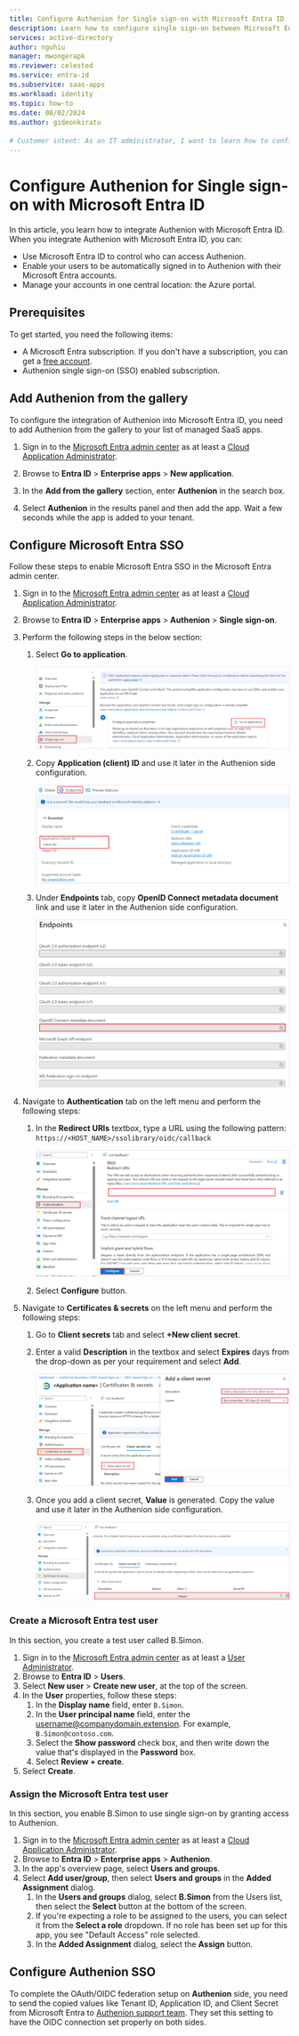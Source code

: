 ```yaml
---
title: Configure Authenion for Single sign-on with Microsoft Entra ID
description: Learn how to configure single sign-on between Microsoft Entra and Authenion.
services: active-directory
author: nguhiu
manager: mwongerapk
ms.reviewer: celested
ms.service: entra-id
ms.subservice: saas-apps
ms.workload: identity
ms.topic: how-to
ms.date: 08/02/2024
ms.author: gideonkiratu

# Customer intent: As an IT administrator, I want to learn how to configure single sign-on between Microsoft Entra ID and Authenion  so that I can control who has access to Authenion, enable automatic sign-in with Microsoft Entra accounts, and manage my accounts in one central location.
---
```


# Configure Authenion for Single sign-on with Microsoft Entra ID

In this article,  you learn how to integrate Authenion with Microsoft Entra ID. When you integrate Authenion  with Microsoft Entra ID, you can:

- Use Microsoft Entra ID to control who can access Authenion.
- Enable your users to be automatically signed in to Authenion  with their Microsoft Entra accounts.
- Manage your accounts in one central location: the Azure portal.

## Prerequisites

To get started, you need the following items:

* A Microsoft Entra subscription. If you don't have a subscription, you can get a [free account](https://azure.microsoft.com/pricing/purchase-options/azure-account?cid=msft_learn).
* Authenion single sign-on (SSO) enabled subscription.

## Add Authenion from the gallery

To configure the integration of Authenion  into Microsoft Entra ID, you need to add Authenion from the gallery to your list of managed SaaS apps.

1. Sign in to the [Microsoft Entra admin center](https://entra.microsoft.com) as at least a [Cloud Application Administrator](~/identity/role-based-access-control/permissions-reference.md#cloud-application-administrator).

1. Browse to **Entra ID** > **Enterprise apps** > **New application**.

1. In the **Add from the gallery** section, enter **Authenion** in the search box.

1. Select **Authenion** in the results panel and then add the app. Wait a few seconds while the app is added to your tenant.

## Configure Microsoft Entra SSO

Follow these steps to enable Microsoft Entra SSO in the Microsoft Entra admin center.

1. Sign in to the [Microsoft Entra admin center](https://entra.microsoft.com) as at least a [Cloud Application Administrator](~/identity/role-based-access-control/permissions-reference.md#cloud-application-administrator).

1. Browse to **Entra ID** > **Enterprise apps** > **Authenion** > **Single sign-on**.

1. Perform the following steps in the below section:

    1. Select **Go to application**.

        [![Screenshot of showing the identity configuration.](common/go-to-application.png)](common/go-to-application.png#lightbox)

    1. Copy **Application (client) ID** and use it later in the Authenion  side configuration.

        [![Screenshot of application client values.](common/application-id.png)](common/application-id.png#lightbox)

    1. Under **Endpoints** tab, copy **OpenID Connect metadata document** link and use it later in the Authenion  side configuration.

        [![Screenshot of showing the endpoints on tab.](common/endpoints.png)](common/endpoints.png#lightbox)

1. Navigate to **Authentication** tab on the left menu and perform the following steps:

    1. In the **Redirect URIs** textbox, type a URL using the following pattern: 
    `https://<HOST_NAME>/ssolibrary/oidc/callback`

        [![Screenshot of showing the redirect values.](common/redirect.png)](common/redirect.png#lightbox)

    1. Select **Configure** button.

1. Navigate to **Certificates & secrets** on the left menu and perform the following steps:

    1. Go to **Client secrets** tab and select **+New client secret**.
    1. Enter a valid **Description** in the textbox and select **Expires** days from the drop-down as per your requirement and select **Add**.

        [![Screenshot of showing the client secrets value.](common/client-secret.png)](common/client-secret.png#lightbox)

    1. Once you add a client secret, **Value** is generated. Copy the value and use it later in the Authenion side configuration.

        [![Screenshot of showing how to add a client secret.](common/client.png)](common/client.png#lightbox)

### Create a Microsoft Entra test user

In this section, you create a test user called B.Simon.

1. Sign in to the [Microsoft Entra admin center](https://entra.microsoft.com) as at least a [User Administrator](~/identity/role-based-access-control/permissions-reference.md#user-administrator).
1. Browse to **Entra ID** > **Users**.
1. Select **New user** > **Create new user**, at the top of the screen.
1. In the **User** properties, follow these steps:
   1. In the **Display name** field, enter `B.Simon`.  
   1. In the **User principal name** field, enter the username@companydomain.extension. For example, `B.Simon@contoso.com`.
   1. Select the **Show password** check box, and then write down the value that's displayed in the **Password** box.
   1. Select **Review + create**.
1. Select **Create**.

### Assign the Microsoft Entra test user

In this section, you enable B.Simon to use single sign-on by granting access to Authenion.

1. Sign in to the [Microsoft Entra admin center](https://entra.microsoft.com) as at least a [Cloud Application Administrator](~/identity/role-based-access-control/permissions-reference.md#cloud-application-administrator).
1. Browse to **Entra ID** > **Enterprise apps** > **Authenion**.
1. In the app's overview page, select **Users and groups**.
1. Select **Add user/group**, then select **Users and groups** in the **Added Assignment** dialog.
   1. In the **Users and groups** dialog, select **B.Simon** from the Users list, then select the **Select** button at the bottom of the screen.
   1. If you're expecting a role to be assigned to the users, you can select it from the **Select a role** dropdown. If no role has been set up for this app, you see "Default Access" role selected.
   1. In the **Added Assignment** dialog, select the **Assign** button.

## Configure Authenion SSO

To complete the OAuth/OIDC federation setup on **Authenion** side, you need to send the copied values like  Tenant ID, Application ID, and Client Secret from Microsoft Entra to [Authenion  support team](mailto:eiksupport@likemindsconsulting.com). They set this setting to have the OIDC connection set properly on both sides.

